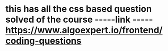 # this has all the css based question solved of the course -----link -----https://www.algoexpert.io/frontend/coding-questions
